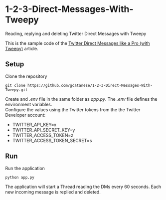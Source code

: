 # 1-2-3-Direct-Messages-With-Tweepy
Reading, replying and deleting Twitter Direct Messages with Tweepy

This is the sample code of the [Twitter Direct Messages like a Pro (with Tweepy)](https://beppecatanese.hashnode.dev/twitter-direct-messages-like-a-pro-with-tweepy)
article.

## Setup

Clone the repository

```
git clone https://github.com/gcatanese/1-2-3-Direct-Messages-With-Tweepy.git
```

Create and *.env* file in the same folder as *app.py*. The *.env* file defines the environment variables.  
Configure the values using the Twitter tokens from the the Twitter Developer account:
* TWITTER_API_KEY=x
* TWITTER_API_SECRET_KEY=y
* TWITTER_ACCESS_TOKEN=z
* TWITTER_ACCESS_TOKEN_SECRET=s

## Run 
Run the application
```
python app.py
```
The application will start a Thread reading the DMs every 60 seconds.
Each new incoming message is replied and deleted. 
